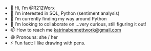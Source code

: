 - 👋 Hi, I’m @R212Worx
- 👀 I’m interested in SQL, Python (sentiment analysis)
- 🌱 I’m currently finding my way around Python
- 💞️ I’m looking to collaborate on ...very curious, still figuring it out!
- 📫 How to reach me katrinabennettwork@gmail.com
- 😄 Pronouns: she / her
- ⚡ Fun fact: I like drawing with pens.

<!---
R212Worx/R212Worx is a ✨ special ✨ repository because its `README.md` (this file) appears on your GitHub profile.
You can click the Preview link to take a look at your changes.
--->
